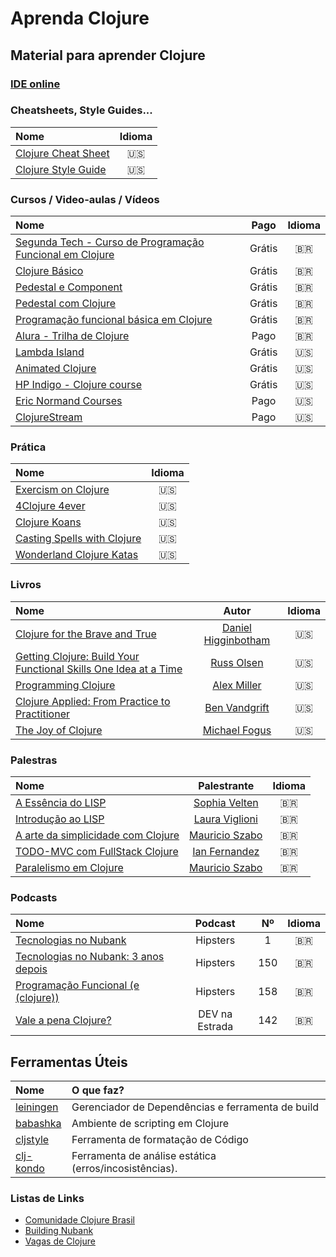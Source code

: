 # Aprenda Clojure

## Material para aprender Clojure

### [IDE online](https://www.jdoodle.com/execute-clojure-online/)

### Cheatsheets, Style Guides...
| Nome  | Idioma | 
|:--    |:--:    |
| [Clojure Cheat Sheet](https://clojure.org/api/cheatsheet) | 🇺🇸 |
| [Clojure Style Guide](https://github.com/bbatsov/clojure-style-guide) | 🇺🇸 | 

### Cursos / Video-aulas / Vídeos
| Nome  | Pago | Idioma | 
|:--    |:--:    | :--:    |
| [Segunda Tech - Curso de Programação Funcional em Clojure](https://segundatech.teachable.com/p/clojure-introducao-a-programacao-funcional) | Grátis | 🇧🇷 | 
| [Clojure Básico](https://www.youtube.com/playlist?list=PLcjDvROHY58MlqcAU7d0fYhAJQ-p-dMp6) | Grátis | 🇧🇷 |
| [Pedestal e Component](https://www.youtube.com/playlist?list=PLcjDvROHY58NpVqhOyafHL8iTmGGDT9DZ) | Grátis | 🇧🇷 |
| [Pedestal com Clojure](https://www.youtube.com/playlist?list=PL39juNCZuUgwBV0big8hM4GR7gowZx0AY) | Grátis | 🇧🇷 |
| [Programação funcional básica em Clojure](https://www.youtube.com/playlist?list=PLzehOqhpwpxgbqNbz4y8vj5QYRfdflbz1) | Grátis | 🇧🇷 |
| [Alura - Trilha de Clojure](https://www.alura.com.br/formacao-clojure) | Pago | 🇧🇷 | 
| [Lambda Island](https://lambdaisland.com/) | Grátis  | 🇺🇸 |
| [Animated Clojure](https://ourcodestories.com/markm208/Playlist/4) | Grátis  | 🇺🇸 |
| [HP Indigo - Clojure course](https://cycognito.github.io/clojure-course/site/) | Grátis  | 🇺🇸 |
| [Eric Normand Courses](https://ericnormand.podia.com/) | Pago | 🇺🇸 |
| [ClojureStream](https://clojure.stream/#courses) | Pago | 🇺🇸 |


### Prática
| Nome  | Idioma | 
|:--    |:--:    |
| [Exercism on Clojure](https://exercism.org/tracks/clojure) | 🇺🇸 | 
| [4Clojure 4ever](https://4clojure.oxal.org/) | 🇺🇸 |
| [Clojure Koans](http://clojurekoans.com/) | 🇺🇸 |
| [Casting Spells with Clojure](https://www.lisperati.com/casting.html) | 🇺🇸 |
| [Wonderland Clojure Katas](https://github.com/gigasquid/wonderland-clojure-katas) | 🇺🇸 |

### Livros
| Nome  | Autor | Idioma | 
|:--    |:--:    | :--:  | 
| [Clojure for the Brave and True](https://www.braveclojure.com/) | [Daniel Higginbotham](https://twitter.com/nonrecursive) | 🇺🇸 | 
| [Getting Clojure: Build Your Functional Skills One Idea at a Time](https://www.amazon.com.br/gp/product/1680503006/) | [Russ Olsen](https://twitter.com/russolsen) | 🇺🇸 | 
| [Programming Clojure](https://www.amazon.com.br/Getting-Clojure-Russ-Olsen/dp/1680503006/) | [Alex Miller](https://twitter.com/puredanger) | 🇺🇸 | 
| [Clojure Applied: From Practice to Practitioner](https://www.amazon.com.br/Clojure-Applied-Practice-Practitioner-English-ebook/dp/B016CJGHFE) | [Ben Vandgrift](https://twitter.com/bvandgrift) | 🇺🇸 | 
| [The Joy of Clojure](https://www.amazon.com.br/gp/product/1617291412/) | [Michael Fogus](https://twitter.com/fogus) | 🇺🇸 | 

### Palestras
| Nome  | Palestrante | Idioma | 
|:--    |:--:    | :--:  | 
| [A Essência do LISP](https://youtu.be/j3FEFuoVN5c) | [Sophia Velten](https://github.com/sovelten) | 🇧🇷 | 
| [Introdução ao LISP](https://www.youtube.com/watch?v=IIp9YaXRHVY) | [Laura Viglioni](https://github.com/Viglioni) | 🇧🇷 | 
| [A arte da simplicidade com Clojure](https://www.youtube.com/watch?v=_kGwRVuH6mU) | [Mauricio Szabo](https://github.com/mauricioszabo) | 🇧🇷 |
| [TODO-MVC com FullStack Clojure](https://www.youtube.com/watch?v=TPRczpkFjMw) | [Ian Fernandez](https://github.com/ianffcs) | 🇧🇷 |
| [Paralelismo em Clojure](https://www.youtube.com/watch?v=b7cbPjsYUYY) | [Mauricio Szabo](https://github.com/mauricioszabo) | 🇧🇷 | 

### Podcasts
| Nome  | Podcast |  Nº |  Idioma | 
|:--    |:--:     | :--:   |  :--:   | 
| [Tecnologias no Nubank](https://www.hipsters.tech/tecnologias-no-nubank-hipsters-01/) | Hipsters | 1 | 🇧🇷 |
| [Tecnologias no Nubank: 3 anos depois](https://www.hipsters.tech/tecnologias-no-nubank-3-anos-depois-hipsters-150/) | Hipsters | 150 | 🇧🇷 |
| [Programação Funcional (e (clojure))](https://www.hipsters.tech/programacao-funcional-e-clojure-hipsters-158/) | Hipsters | 158 | 🇧🇷 | 
| [Vale a pena Clojure?](https://devnaestrada.com.br/2018/02/02/vale-a-pena-clojure.html) | DEV na Estrada | 142 | 🇧🇷 | 


## Ferramentas Úteis
| Nome  | O que faz? | 
|:--    |:--     | 
| [leiningen](https://leiningen.org/) | Gerenciador de Dependências e ferramenta de build   |
| [babashka](https://github.com/babashka/babashka) | Ambiente de scripting em Clojure   |
| [cljstyle](https://github.com/greglook/cljstyle) | Ferramenta de formatação de Código |
| [clj-kondo](https://github.com/clj-kondo/clj-kondo) | Ferramenta de análise estática (erros/incosistências). |


### Listas de Links
- [Comunidade Clojure Brasil](https://github.com/clj-br)
- [Building Nubank](https://www.youtube.com/c/NubankOntheStage)
- [Vagas de Clojure](https://github.com/clj-br/vagas)
